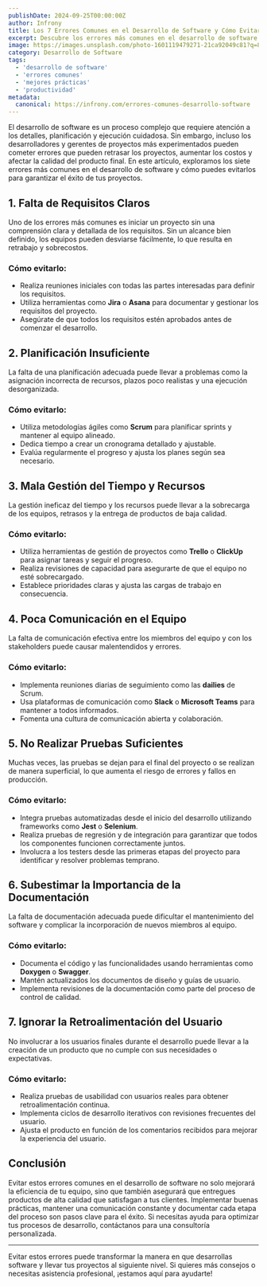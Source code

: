 ```yaml
---
publishDate: 2024-09-25T00:00:00Z
author: Infrony
title: Los 7 Errores Comunes en el Desarrollo de Software y Cómo Evitarlos
excerpt: Descubre los errores más comunes en el desarrollo de software y aprende cómo evitarlos para garantizar proyectos exitosos y eficientes.
image: https://images.unsplash.com/photo-1601119479271-21ca92049c81?q=80&w=1471&auto=format&fit=crop&ixlib=rb-4.0.3&ixid=M3wxMjA3fDB8MHxwaG90by1wYWdlfHx8fGVufDB8fHx8fA%3D%3D
category: Desarrollo de Software
tags:
  - 'desarrollo de software'
  - 'errores comunes'
  - 'mejores prácticas'
  - 'productividad'
metadata:
  canonical: https://infrony.com/errores-comunes-desarrollo-software
---
```


El desarrollo de software es un proceso complejo que requiere atención a los detalles, planificación y ejecución cuidadosa. Sin embargo, incluso los desarrolladores y gerentes de proyectos más experimentados pueden cometer errores que pueden retrasar los proyectos, aumentar los costos y afectar la calidad del producto final. En este artículo, exploramos los siete errores más comunes en el desarrollo de software y cómo puedes evitarlos para garantizar el éxito de tus proyectos.

## 1. **Falta de Requisitos Claros**

Uno de los errores más comunes es iniciar un proyecto sin una comprensión clara y detallada de los requisitos. Sin un alcance bien definido, los equipos pueden desviarse fácilmente, lo que resulta en retrabajo y sobrecostos.

### **Cómo evitarlo:**

- Realiza reuniones iniciales con todas las partes interesadas para definir los requisitos.
- Utiliza herramientas como **Jira** o **Asana** para documentar y gestionar los requisitos del proyecto.
- Asegúrate de que todos los requisitos estén aprobados antes de comenzar el desarrollo.

## 2. **Planificación Insuficiente**

La falta de una planificación adecuada puede llevar a problemas como la asignación incorrecta de recursos, plazos poco realistas y una ejecución desorganizada.

### **Cómo evitarlo:**

- Utiliza metodologías ágiles como **Scrum** para planificar sprints y mantener al equipo alineado.
- Dedica tiempo a crear un cronograma detallado y ajustable.
- Evalúa regularmente el progreso y ajusta los planes según sea necesario.

## 3. **Mala Gestión del Tiempo y Recursos**

La gestión ineficaz del tiempo y los recursos puede llevar a la sobrecarga de los equipos, retrasos y la entrega de productos de baja calidad.

### **Cómo evitarlo:**

- Utiliza herramientas de gestión de proyectos como **Trello** o **ClickUp** para asignar tareas y seguir el progreso.
- Realiza revisiones de capacidad para asegurarte de que el equipo no esté sobrecargado.
- Establece prioridades claras y ajusta las cargas de trabajo en consecuencia.

## 4. **Poca Comunicación en el Equipo**

La falta de comunicación efectiva entre los miembros del equipo y con los stakeholders puede causar malentendidos y errores.

### **Cómo evitarlo:**

- Implementa reuniones diarias de seguimiento como las **dailies** de Scrum.
- Usa plataformas de comunicación como **Slack** o **Microsoft Teams** para mantener a todos informados.
- Fomenta una cultura de comunicación abierta y colaboración.

## 5. **No Realizar Pruebas Suficientes**

Muchas veces, las pruebas se dejan para el final del proyecto o se realizan de manera superficial, lo que aumenta el riesgo de errores y fallos en producción.

### **Cómo evitarlo:**

- Integra pruebas automatizadas desde el inicio del desarrollo utilizando frameworks como **Jest** o **Selenium**.
- Realiza pruebas de regresión y de integración para garantizar que todos los componentes funcionen correctamente juntos.
- Involucra a los testers desde las primeras etapas del proyecto para identificar y resolver problemas temprano.

## 6. **Subestimar la Importancia de la Documentación**

La falta de documentación adecuada puede dificultar el mantenimiento del software y complicar la incorporación de nuevos miembros al equipo.

### **Cómo evitarlo:**

- Documenta el código y las funcionalidades usando herramientas como **Doxygen** o **Swagger**.
- Mantén actualizados los documentos de diseño y guías de usuario.
- Implementa revisiones de la documentación como parte del proceso de control de calidad.

## 7. **Ignorar la Retroalimentación del Usuario**

No involucrar a los usuarios finales durante el desarrollo puede llevar a la creación de un producto que no cumple con sus necesidades o expectativas.

### **Cómo evitarlo:**

- Realiza pruebas de usabilidad con usuarios reales para obtener retroalimentación continua.
- Implementa ciclos de desarrollo iterativos con revisiones frecuentes del usuario.
- Ajusta el producto en función de los comentarios recibidos para mejorar la experiencia del usuario.

## **Conclusión**

Evitar estos errores comunes en el desarrollo de software no solo mejorará la eficiencia de tu equipo, sino que también asegurará que entregues productos de alta calidad que satisfagan a tus clientes. Implementar buenas prácticas, mantener una comunicación constante y documentar cada etapa del proceso son pasos clave para el éxito. Si necesitas ayuda para optimizar tus procesos de desarrollo, contáctanos para una consultoría personalizada.

---

Evitar estos errores puede transformar la manera en que desarrollas software y llevar tus proyectos al siguiente nivel. Si quieres más consejos o necesitas asistencia profesional, ¡estamos aquí para ayudarte!
